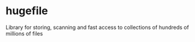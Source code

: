 # hugefile
Library for storing, scanning and fast access to collections of hundreds of millions of files
